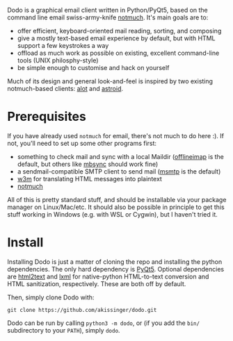 Dodo is a graphical email client written in Python/PyQt5, based on the command line email swiss-army-knife [notmuch](https://notmuchmail.org/). It's main goals are to:

* offer efficient, keyboard-oriented mail reading, sorting, and composing
* give a mostly text-based email experience by default, but with HTML support a few keystrokes a way
* offload as much work as possible on existing, excellent command-line tools (UNIX philosphy-style)
* be simple enough to customise and hack on yourself

Much of its design and general look-and-feel is inspired by two existing notmuch-based clients: [alot](https://github.com/pazz/alot) and [astroid](https://github.com/astroidmail/astroid).

# Prerequisites

If you have already used `notmuch` for email, there's not much to do here :). If not, you'll need to set up some other programs first:

* something to check mail and sync with a local Maildir ([offlineimap](http://www.offlineimap.org/) is the default, but others like [mbsync](https://isync.sourceforge.io/) should work fine)
* a sendmail-compatible SMTP client to send mail ([msmtp](https://marlam.de/msmtp/) is the default)
* [w3m](http://w3m.sourceforge.net/) for translating HTML messages into plaintext
* [notmuch](https://notmuchmail.org/)

All of this is pretty standard stuff, and should be installable via your package manager on Linux/Mac/etc. It should also be possible in principle to get this stuff working in Windows (e.g. with WSL or Cygwin), but I haven't tried it.


# Install

Installing Dodo is just a matter of cloning the repo and installing the python dependencies. The only hard dependency is [PyQt5](https://riverbankcomputing.com/software/pyqt/intro). Optional dependencies are [html2text](https://pypi.org/project/html2text/) and [lxml](https://lxml.de/) for native-python HTML-to-text conversion and HTML sanitization, respectively. These are both off by default.

Then, simply clone Dodo with:

    git clone https://github.com/akissinger/dodo.git
    
Dodo can be run by calling `python3 -m dodo`, or (if you add the `bin/` subdirectory to your `PATH`), simply `dodo`.
